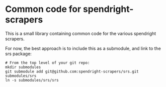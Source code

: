 Common code for spendright-scrapers
===================================

This is a small library containing common code for the various spendright
scrapers.

For now, the best approach is to include this as a submodule, and link
to the srs package:

    # From the top level of your git repo:
    mkdir submodules
    git submodule add git@github.com:spendright-scrapers/srs.git submodules/srs
    ln -s submodules/srs/srs
